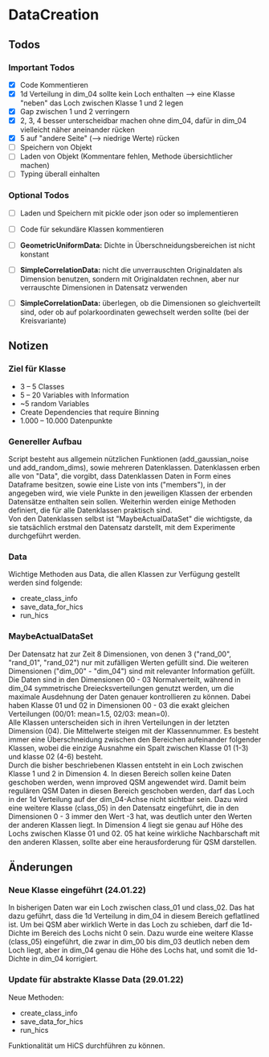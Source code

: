 # DataCreation

## Todos

### Important Todos
* [x] Code Kommentieren
* [x] 1d Verteilung in dim_04 sollte kein Loch enthalten --> eine Klasse "neben" das Loch
zwischen Klasse 1 und 2 legen
* [x] Gap zwischen 1 und 2 verringern
* [x] 2, 3, 4 besser unterscheidbar machen ohne dim_04, dafür in dim_04 vielleicht näher aneinander
rücken
* [x] 5 auf "andere Seite" (--> niedrige Werte) rücken
* [ ] Speichern von Objekt
* [ ] Laden von Objekt (Kommentare fehlen, Methode übersichtlicher machen)
* [ ] Typing überall einhalten

### Optional Todos
* [ ] Laden und Speichern mit pickle oder json oder so implementieren
* [ ] Code für sekundäre Klassen kommentieren
* [ ] **GeometricUniformData:** Dichte in Überschneidungsbereichen ist nicht konstant
* [ ] **SimpleCorrelationData:** nicht die unverrauschten Originaldaten als Dimension benutzen,
    sondern mit Originaldaten rechnen, aber nur verrauschte Dimensionen in Datensatz verwenden
* [ ] **SimpleCorrelationData:** überlegen, ob die Dimensionen so gleichverteilt sind, oder ob auf polarkoordinaten
gewechselt werden sollte (bei der Kreisvariante)


## Notizen

### Ziel für Klasse
* 3 – 5 Classes
* 5 – 20 Variables with Information
* ~5 random Variables
* Create Dependencies that require Binning
* 1.000 – 10.000 Datenpunkte

### Genereller Aufbau
Script besteht aus allgemein nützlichen Funktionen (add_gaussian_noise und add_random_dims),
sowie mehreren Datenklassen. Datenklassen erben alle von "Data", die vorgibt, dass
Datenklassen Daten in Form eines Dataframe besitzen, sowie eine Liste von ints
("members"), in der angegeben wird, wie viele Punkte in den jeweiligen Klassen
der erbenden Datensätze enthalten sein sollen. Weiterhin werden einige Methoden definiert,
die für alle Datenklassen praktisch sind.\
Von den Datenklassen selbst ist "MaybeActualDataSet" die wichtigste, da sie
tatsächlich erstmal den Datensatz darstellt, mit dem Experimente durchgeführt werden.

### Data
Wichtige Methoden aus Data, die allen Klassen zur Verfügung gestellt werden sind
folgende:
* create_class_info
* save_data_for_hics
* run_hics

### MaybeActualDataSet
Der Datensatz hat zur Zeit 8 Dimensionen, von denen 3 ("rand_00", "rand_01", "rand_02")
nur mit zufälligen Werten gefüllt sind. Die weiteren Dimensionen ("dim_00" - "dim_04")
sind mit relevanter Information gefüllt. Die Daten sind in den Dimensionen 00 - 03
Normalverteilt, während in dim_04 symmetrische Dreiecksverteilungen genutzt werden,
um die maximale Ausdehnung der Daten genauer kontrollieren zu können. Dabei haben
Klasse 01 und 02 in Dimensionen 00 - 03 die exakt gleichen Verteilungen (00/01: mean=1.5,
02/03: mean=0).\
Alle Klassen unterscheiden sich in ihren Verteilungen in der letzten Dimension
(04). Die Mittelwerte steigen mit der Klassennummer. Es besteht immer eine Überschneidung
zwischen den Bereichen aufeinander folgender Klassen, wobei die einzige Ausnahme ein Spalt
zwischen Klasse 01 (1-3) und klasse 02 (4-6) besteht.\
Durch die bisher beschriebenen Klassen entsteht in ein Loch zwischen Klasse 1 und 2 in
Dimension 4. In diesen Bereich sollen keine Daten geschoben werden, wenn improved QSM
angewendet wird. Damit beim regulären QSM Daten in diesen Bereich geschoben werden, darf
das Loch in der 1d Verteilung auf der dim_04-Achse nicht sichtbar sein. Dazu wird eine
weitere Klasse (class_05) in den Datensatz eingeführt, die in den Dimensionen 0 - 3 immer
den Wert -3 hat, was deutlich unter den Werten der anderen Klassen liegt. In Dimension 4
liegt sie genau auf Höhe des Lochs zwischen Klasse 01 und 02. 05 hat keine wirkliche
Nachbarschaft mit den anderen Klassen, sollte aber eine herausforderung für QSM darstellen.

## Änderungen
### Neue Klasse eingeführt (24.01.22)
In bisherigen Daten war ein Loch zwischen class_01 und class_02. Das hat dazu geführt, dass
die 1d Verteilung in dim_04 in diesem Bereich geflatlined ist. Um bei QSM aber wirklich Werte
in das Loch zu schieben, darf die 1d-Dichte im Bereich des Lochs nicht 0 sein. Dazu
wurde eine weitere Klasse (class_05) eingeführt, die zwar in dim_00 bis dim_03 deutlich
neben dem Loch liegt, aber in dim_04 genau die Höhe des Lochs hat, und somit die 1d-
Dichte in dim_04 korrigiert.

### Update für abstrakte Klasse Data (29.01.22)
Neue Methoden:
* create_class_info
* save_data_for_hics
* run_hics

Funktionalität um HiCS durchführen zu können.